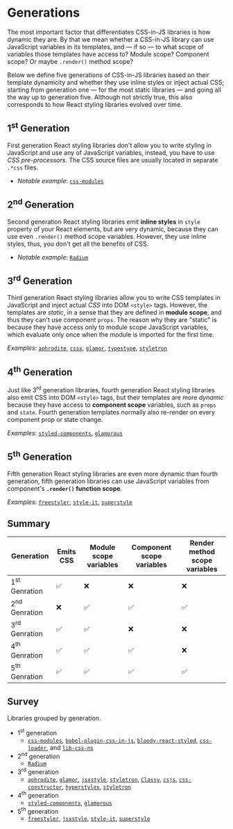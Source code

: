 # Generations

The most important factor that differentiates CSS-in-JS libraries is how dynamic they are. By that we
mean whether a CSS-in-JS library can use JavaScript variables in its templates, and &mdash; if so &mdash;
to what scope of variables those templates have access to? Module scope? Component scope? Or maybe
`.render()` method scope?

Below we define five generations of CSS-in-JS libraries based on their template dynamicity and whether they
use inline styles or inject actual CSS; starting from generation one &mdash; for the most static libraries &mdash;
and going all the way up to generation five. Although not strictly true, this also corresponds to how React
styling libraries evolved over time.


## 1<sup>st</sup> Generation

First generation React styling libraries don't allow you to write styling in JavaScript and use any of
JavaScript variables, instead, you have to use *CSS pre-processors*. The CSS source files are usually
located in separate `.*css` files.

  - *Notable example*: [`css-modules`][lib-css-modules]


## 2<sup>nd</sup> Generation

Second generation React styling libraries emit __inline styles__ in `style` property of your React
elements, but are very dynamic, because they can use even `.render()` method scope variables. However,
they use inline styles, thus, you don't get all the benefits of CSS.

  - *Notable example*: [`Radium`][lib-radium]


## 3<sup>rd</sup> Generation

Third generation React styling libraries allow you to write CSS templates in JavaScript and inject actual *CSS* into
DOM `<style>` tags. However, the templates are *static*,
in a sense that they are defined in __module scope__, and thus they can't use component `props`. The reason why they are "static" is
because they have access only to module scope JavaScript variables, which evaluate only once when the module is imported for the first time.

*Examples*: [`aphrodite`][lib-aphrodite], [`cssx`][lib-cssx], [`glamor`][lib-glamor], [`typestype`][lib-typestype], [`styletron`](lib-styletron)


## 4<sup>th</sup> Generation

Just like 3<sup>rd</sup> generation libraries, fourth generation React styling libraries also emit CSS into DOM `<style>` tags,
but their templates are more *dynamic* because they have access to __component scope__ variables, such as `props` and `state`. Fourth generation
templates normally also re-render on every component prop or state change.

*Examples*: [`styled-components`][lib-styled-components], [`glamorous`][lib-glamorous]


## 5<sup>th</sup> Generation

Fifth generation React styling libraries are even more dynamic than fourth generation, fifth generation libraries
can use JavaScript variables from component's __`.render()` function scope__.

*Examples*: [`freestyler`][lib-freestyler], [`style-it`][lib-style-it], [`superstyle`][lib-superstyle]


## Summary

|Generation|Emits CSS|Module scope variables|Component scope variables|Render method scope variables|
|----------|---------|----------------------|-------------------------|-----------------------------|
|1<sup>st</sup> Genration|✅|❌|❌|❌|
|2<sup>nd</sup> Genration|❌|✅|✅|✅|
|3<sup>rd</sup> Genration|✅|✅|❌|❌|
|4<sup>th</sup> Genration|✅|✅|✅|❌|
|5<sup>th</sup> Genration|✅|✅|✅|✅|


## Survey


Libraries grouped by generation.

  - 1<sup>st</sup> generation
    - [`css-modules`][lib-css-modules], [`babel-plugin-css-in-js`][lib-babel-plugin-css-in-js], [`bloody-react-styled`][lib-bloody-react-styled],
    [`css-loader`][lib-css-loader], and [`lib-css-ns`][lib-css-ns]
  - 2<sup>nd</sup> generation
    - [`Radium`][lib-radium]
  - 3<sup>rd</sup> generation
    - [`aphrodite`][lib-aphrodite], [`glamor`][lib-glamor], [`jsxstyle`][lib-jsxstyle], [`styletron`][lib-styletron], [`Classy`][lib-classy],
    [`csjs`][lib-csjs], [`css-constructor`][lib-css-constructor], [`hyperstyles`][lib-hyperstyles], [`styletron`][lib-styletron]
  - 4<sup>th</sup> generation
    - [`styled-components`][lib-styled-components], [`glamorous`][lib-glamorous]
  - 5<sup>th</sup> generation
    - [`freestyler`][lib-freestyler], [`jsxstyle`][lib-jsxstyle], [`style-it`][lib-style-it], [`superstyle`][lib-superstyle]

[lib-css-modules]: https://github.com/css-modules/css-modules
[lib-babel-plugin-css-in-js]: https://github.com/martinandert/babel-plugin-css-in-js
[lib-bloody-react-styled]: https://github.com/martinandert/babel-plugin-css-in-js
[lib-classy]: https://github.com/inturn/classy
[lib-csjs]: https://github.com/rtsao/csjs
[lib-css-constructor]: https://github.com/siddharthkp/css-constructor
[lib-css-loader]: https://github.com/webpack-contrib/css-loader
[lib-css-ns]: https://github.com/jareware/css-ns
[lib-jsxstyle]: https://github.com/smyte/jsxstyle
[lib-hyperstyles]: https://github.com/colingourlay/hyperstyles
[lib-radium]: https://github.com/FormidableLabs/radium
[lib-aphrodite]: https://github.com/Khan/aphrodite
[lib-bloody-react-styled]: https://github.com/bloodyowl/react-styled
[lib-cssx]: https://github.com/krasimir/cssx
[lib-glamor]: https://github.com/threepointone/glamor
[lib-jsxstyle]: https://github.com/smyte/jsxstyle
[lib-typestype]: https://github.com/typestyle/typestyle
[lib-styletron]: https://github.com/rtsao/styletron
[lib-styled-components]: https://github.com/styled-components/styled-components
[lib-glamorous]: https://github.com/paypal/glamorous
[lib-restyles]: https://github.com/tkh44/restyles
[lib-freestyler]: https://github.com/streamich/freestyler
[lib-style-it]: https://github.com/buildbreakdo/style-it
[lib-superstyle]: https://github.com/jxnblk/superstyle
[lib-styletron]: https://github.com/rtsao/styletron
[lib-styled-jsx]: https://github.com/zeit/styled-jsx
[lib-css-modules]: https://github.com/css-modules/css-modules
[lib-radium]: https://github.com/FormidableLabs/radium
[lib-aphrodite]: https://github.com/Khan/aphrodite
[lib-glamor]: https://github.com/threepointone/glamor
[lib-styled-components]: https://github.com/styled-components/styled-components
[lib-glamorous]: https://github.com/paypal/glamorous
[lib-restyles]: https://github.com/tkh44/restyles
[lib-style-it]: https://github.com/buildbreakdo/style-it
